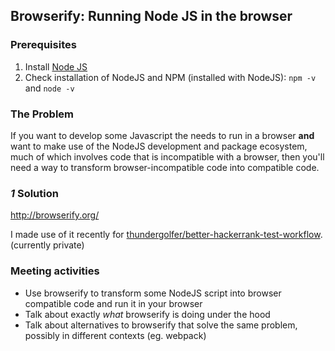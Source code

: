 ## Browserify: Running Node JS in the browser

### Prerequisites

1. Install [Node JS](https://nodejs.org/en/download/)
2. Check installation of NodeJS and NPM (installed with NodeJS): `npm -v` and `node -v`

### The Problem

If you want to develop some Javascript the needs to run in a browser **and** want to make use of the NodeJS development and package ecosystem, much of which involves code that is incompatible with a browser, then you'll need a way to transform browser-incompatible code into compatible code.

### *1* Solution

http://browserify.org/

I made use of it recently for [thundergolfer/better-hackerrank-test-workflow](https://github.com/thundergolfer/better-hackerrank-test-workflow). (currently private)

### Meeting activities

* Use browserify to transform some NodeJS script into browser compatible code and run it in your browser
* Talk about exactly *what* browserify is doing under the hood
* Talk about alternatives to browserify that solve the same problem, possibly in different contexts (eg. webpack)



